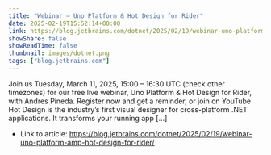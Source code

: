 ```yaml
---
title: "Webinar – Uno Platform & Hot Design for Rider"
date: 2025-02-19T15:52:14+00:00
link: https://blog.jetbrains.com/dotnet/2025/02/19/webinar-uno-platform-amp-hot-design-for-rider/
showShare: false
showReadTime: false
thumbnail: images/dotnet.png
tags: ["blog.jetbrains.com"]
---
```

Join us Tuesday, March 11, 2025, 15:00 – 16:30 UTC (check other timezones) for our free live webinar, Uno Platform & Hot Design for Rider, with Andres Pineda. Register now and get a reminder, or join on YouTube Hot Design is the industry’s first visual designer for cross-platform .NET applications. It transforms your running app […]

- Link to article: https://blog.jetbrains.com/dotnet/2025/02/19/webinar-uno-platform-amp-hot-design-for-rider/